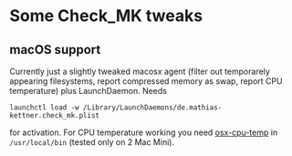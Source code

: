 # Some Check_MK tweaks

## macOS support

Currently just a slightly tweaked macosx agent (filter out temporarely appearing filesystems, report compressed memory as swap, report CPU temperature) plus LaunchDaemon. Needs

    launchctl load -w /Library/LaunchDaemons/de.mathias-kettner.check_mk.plist

for activation. For CPU temperature working you need [osx-cpu-temp](https://github.com/lavoiesl/osx-cpu-temp) in `/usr/local/bin` (tested only on 2 Mac Mini).
